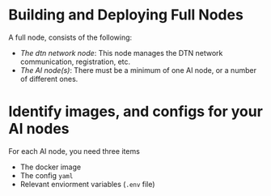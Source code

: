 # Building and Deploying Full Nodes

A full node, consists of the following:

- *The dtn network node*: This node manages the DTN network communication, registration, etc.
- *The AI node(s)*: There must be a minimum of one AI node, or a number of different ones.

# Identify images, and configs for your AI nodes

For each AI node, you need three items

- The docker image
- The config `yaml`
- Relevant enviorment variables (`.env` file)

